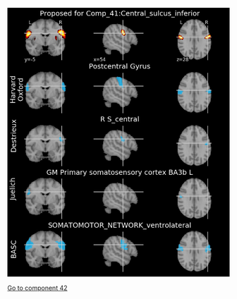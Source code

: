 ![41](preliminary/41.jpg "Component 41")

[Go to component 42](https://parietal-inria.github.io/MODL_atlas/64/42 "Component 42")
